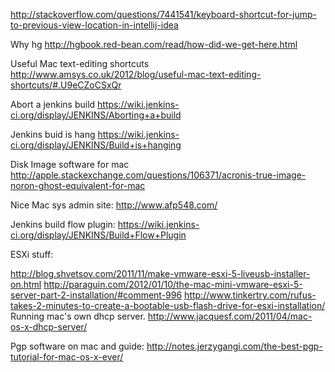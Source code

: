 http://stackoverflow.com/questions/7441541/keyboard-shortcut-for-jump-to-previous-view-location-in-intellij-idea

Why hg http://hgbook.red-bean.com/read/how-did-we-get-here.html

Useful Mac text-editing shortcuts http://www.amsys.co.uk/2012/blog/useful-mac-text-editing-shortcuts/#.U9eCZoCSxQr

Abort a jenkins build https://wiki.jenkins-ci.org/display/JENKINS/Aborting+a+build

Jenkins buid is hang https://wiki.jenkins-ci.org/display/JENKINS/Build+is+hanging

Disk Image software for mac http://apple.stackexchange.com/questions/106371/acronis-true-image-noron-ghost-equivalent-for-mac

Nice Mac sys admin site: http://www.afp548.com/

Jenkins build flow plugin: https://wiki.jenkins-ci.org/display/JENKINS/Build+Flow+Plugin

ESXi stuff:

http://blog.shvetsov.com/2011/11/make-vmware-esxi-5-liveusb-installer-on.html
http://paraguin.com/2012/01/10/the-mac-mini-vmware-esxi-5-server-part-2-installation/#comment-996
http://www.tinkertry.com/rufus-takes-2-minutes-to-create-a-bootable-usb-flash-drive-for-esxi-installation/
Running mac's own dhcp server. http://www.jacquesf.com/2011/04/mac-os-x-dhcp-server/

Pgp software on mac and guide: http://notes.jerzygangi.com/the-best-pgp-tutorial-for-mac-os-x-ever/
